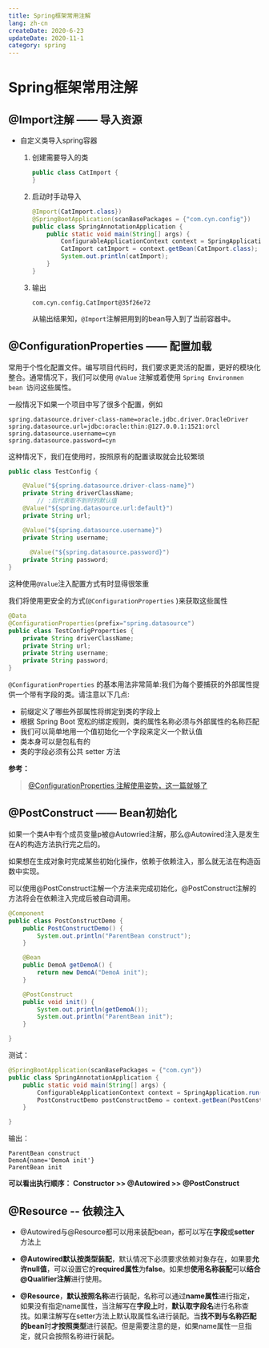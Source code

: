 ```yaml
---
title: Spring框架常用注解
lang: zh-cn
createDate: 2020-6-23
updateDate: 2020-11-1
category: spring
---
```


# Spring框架常用注解

## @Import注解 —— 导入资源

- 自定义类导入spring容器

  1. 创建需要导入的类

     ```java
     public class CatImport {
     }
     ```

  2. 启动时手动导入

     ```java
     @Import(CatImport.class})
     @SpringBootApplication(scanBasePackages = {"com.cyn.config"})
     public class SpringAnnotationApplication {
         public static void main(String[] args) {
             ConfigurableApplicationContext context = SpringApplication.run(SpringAnnotationApplication.class, args);
             CatImport catImport = context.getBean(CatImport.class);
             System.out.println(catImport);
         }
     }
     ```

  3. 输出

     ```properties
     com.cyn.config.CatImport@35f26e72
     ```

     从输出结果知，`@Import`注解把用到的bean导入到了当前容器中。

## @ConfigurationProperties —— 配置加载

常用于个性化配置文件。编写项目代码时，我们要求更灵活的配置，更好的模块化整合。通常情况下，我们可以使用 `@Value` 注解或着使用 `Spring Environmen bean `访问这些属性。

一般情况下如果一个项目中写了很多个配置，例如

~~~properties
spring.datasource.driver-class-name=oracle.jdbc.driver.OracleDriver
spring.datasource.url=jdbc:oracle:thin:@127.0.0.1:1521:orcl
spring.datasource.username=cyn
spring.datasource.password=cyn
~~~

这种情况下，我们在使用时，按照原有的配置读取就会比较繁琐

~~~java
public class TestConfig {

    @Value("${spring.datasource.driver-class-name}")
    private String driverClassName;
		// :后代表取不到时的默认值
    @Value("${spring.datasource.url:default}")
    private String url;

    @Value("${spring.datasource.username}")
    private String username;
  
 	  @Value("${spring.datasource.password}")
    private String password;
}
~~~

这种使用`@Value`注入配置方式有时显得很笨重

我们将使用更安全的方式(`@ConfigurationProperties` )来获取这些属性

~~~java
@Data
@ConfigurationProperties(prefix="spring.datasource")
public class TestConfigProperties {
    private String driverClassName;
    private String url;
    private String username;
    private String password;
}
~~~

`@ConfigurationProperties` 的基本用法非常简单:我们为每个要捕获的外部属性提供一个带有字段的类。请注意以下几点:

- 前缀定义了哪些外部属性将绑定到类的字段上
- 根据 Spring Boot 宽松的绑定规则，类的属性名称必须与外部属性的名称匹配
- 我们可以简单地用一个值初始化一个字段来定义一个默认值
- 类本身可以是包私有的
- 类的字段必须有公共 setter 方法

**参考：**

> [@ConfigurationProperties 注解使用姿势，这一篇就够了](https://www.cnblogs.com/FraserYu/p/11261916.html)

## @PostConstruct  —— Bean初始化

如果一个类A中有个成员变量p被@Autowried注解，那么@Autowired注入是发生在A的构造方法执行完之后的。

如果想在生成对象时完成某些初始化操作，依赖于依赖注入，那么就无法在构造函数中实现。

可以使用@PostConstruct注解一个方法来完成初始化，@PostConstruct注解的方法将会在依赖注入完成后被自动调用。

```java
@Component
public class PostConstructDemo {
    public PostConstructDemo() {
        System.out.println("ParentBean construct");
    }

    @Bean
    public DemoA getDemoA() {
        return new DemoA("DemoA init");
    }

    @PostConstruct
    public void init() {
        System.out.println(getDemoA());
        System.out.println("ParentBean init");
    }

}
```

测试：

```java
@SpringBootApplication(scanBasePackages = {"com.cyn"})
public class SpringAnnotationApplication {
    public static void main(String[] args) {
        ConfigurableApplicationContext context = SpringApplication.run(SpringAnnotationApplication.class, args);
        PostConstructDemo postConstructDemo = context.getBean(PostConstructDemo.class);
    }

}
```

输出：

```properties
ParentBean construct
DemoA{name='DemoA init'}
ParentBean init
```

**可以看出执行顺序： Constructor >> @Autowired >> @PostConstruct**

## @Resource -- 依赖注入

* @Autowired与@Resource都可以用来装配bean，都可以写在**字段**或**setter**方法上

* **@Autowired默认按类型装配**，默认情况下必须要求依赖对象存在，如果要**允许null值**，可以设置它的**required属性**为**false**。如果想**使用名称装配**可以**结合@Qualifier注解**进行使用。

* **@Resource**，**默认按照名称**进行装配，名称可以通过**name属性**进行指定，如果没有指定name属性，当注解写在**字段上**时，**默认取字段名**进行名称查找。如果注解写在setter方法上默认取属性名进行装配。当**找不到与名称匹配的bean**时**才按照类型**进行装配。但是需要注意的是，如果name属性一旦指定，就只会按照名称进行装配。

